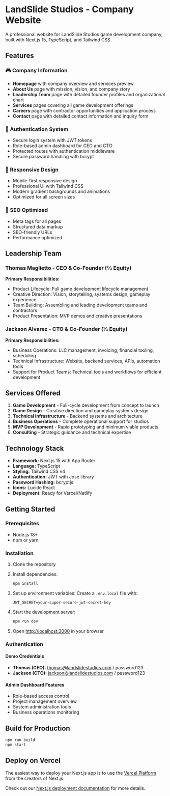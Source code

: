 # LandSlide Studios - Company Website

A professional website for LandSlide Studios game development company, built
with Next.js 15, TypeScript, and Tailwind CSS.

## Features

### 🎮 Company Information

- **Homepage** with company overview and services preview
- **About Us** page with mission, vision, and company story
- **Leadership Team** page with detailed founder profiles and organizational
  chart
- **Services** pages covering all game development offerings
- **Careers** page with contractor opportunities and application process
- **Contact** page with detailed contact information and inquiry form

### 🔐 Authentication System

- Secure login system with JWT tokens
- Role-based admin dashboard for CEO and CTO
- Protected routes with authentication middleware
- Secure password handling with bcrypt

### 📱 Responsive Design

- Mobile-first responsive design
- Professional UI with Tailwind CSS
- Modern gradient backgrounds and animations
- Optimized for all screen sizes

### 🚀 SEO Optimized

- Meta tags for all pages
- Structured data markup
- SEO-friendly URLs
- Performance optimized

## Leadership Team

### Thomas Maglietto - CEO & Co-Founder (⅔ Equity)

**Primary Responsibilities:**

- Product Lifecycle: Full game development lifecycle management
- Creative Direction: Vision, storytelling, systems design, gameplay experience
- Team Building: Assembling and leading development teams and contractors
- Product Presentation: MVP demos and creative presentations

### Jackson Alvarez - CTO & Co-Founder (⅓ Equity)

**Primary Responsibilities:**

- Business Operations: LLC management, invoicing, financial tooling, scheduling
- Technical Infrastructure: Website, backend services, APIs, automation tools
- Support for Product Teams: Technical tools and workflows for efficient
  development

## Services Offered

1. **Game Development** - Full-cycle development from concept to launch
2. **Game Design** - Creative direction and gameplay systems design
3. **Technical Infrastructure** - Backend systems and architecture
4. **Business Operations** - Complete operational support for studios
5. **MVP Development** - Rapid prototyping and minimum viable products
6. **Consulting** - Strategic guidance and technical expertise

## Technology Stack

- **Framework:** Next.js 15 with App Router
- **Language:** TypeScript
- **Styling:** Tailwind CSS v4
- **Authentication:** JWT with Jose library
- **Password Hashing:** bcryptjs
- **Icons:** Lucide React
- **Deployment:** Ready for Vercel/Netlify

## Getting Started

### Prerequisites

- Node.js 18+
- npm or yarn

### Installation

1. Clone the repository
2. Install dependencies:
   ```bash
   npm install
   ```

3. Set up environment variables: Create a `.env.local` file with:
   ```
   JWT_SECRET=your-super-secure-jwt-secret-key
   ```

4. Start the development server:
   ```bash
   npm run dev
   ```

5. Open [http://localhost:3000](http://localhost:3000) in your browser

### Authentication

#### Demo Credentials

- **Thomas (CEO):** thomas@landslidestudios.com / password123
- **Jackson (CTO):** jackson@landslidestudios.com / password123

#### Admin Dashboard Features

- Role-based access control
- Project management overview
- System administration tools
- Business operations monitoring

## Build for Production

```bash
npm run build
npm start
```

## Deploy on Vercel

The easiest way to deploy your Next.js app is to use the
[Vercel Platform](https://vercel.com/new?utm_medium=default-template&filter=next.js&utm_source=create-next-app&utm_campaign=create-next-app-readme)
from the creators of Next.js.

Check out our
[Next.js deployment documentation](https://nextjs.org/docs/app/building-your-application/deploying)
for more details.
